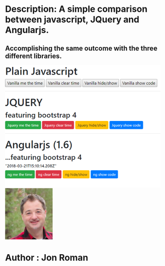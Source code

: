 # Description: A simple comparison between javascript, JQuery and Angularjs. 
## Accomplishing the same outcome with the three different libraries.
![View](https://github.com/jonroman/JJA/blob/master/screenshots/JJAscreenshot.PNG "Map App Form")
![Software Engineer](https://github.com/jonroman/mapap/blob/master/screenshots/headshot.PNG "Jon Roman")
# Author : Jon Roman
